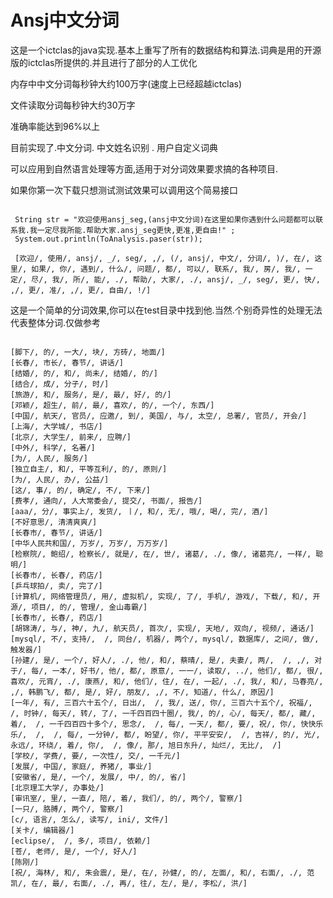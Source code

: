 Ansj中文分词
==================

这是一个ictclas的java实现.基本上重写了所有的数据结构和算法.词典是用的开源版的ictclas所提供的.并且进行了部分的人工优化

内存中中文分词每秒钟大约100万字(速度上已经超越ictclas)

文件读取分词每秒钟大约30万字

准确率能达到96%以上

目前实现了.中文分词. 中文姓名识别 . 用户自定义词典

可以应用到自然语言处理等方面,适用于对分词效果要求搞的各种项目.


如果你第一次下载只想测试测试效果可以调用这个简易接口

<pre><code>
 String str = "欢迎使用ansj_seg,(ansj中文分词)在这里如果你遇到什么问题都可以联系我.我一定尽我所能.帮助大家.ansj_seg更快,更准,更自由!" ;
 System.out.println(ToAnalysis.paser(str));
 
 ﻿[欢迎/, 使用/, ansj/, _/, seg/, ,/, (/, ansj/, 中文/, 分词/, )/, 在/, 这里/, 如果/, 你/, 遇到/, 什么/, 问题/, 都/, 可以/, 联系/, 我/, 房/, 我/, 一定/, 尽/, 我/, 所/, 能/, ./, 帮助/, 大家/, ./, ansj/, _/, seg/, 更/, 快/, ,/, 更/, 准/, ,/, 更/, 自由/, !/]
</code></pre>


这是一个简单的分词效果,你可以在test目录中找到他.当然.个别奇异性的处理无法代表整体分词.仅做参考

<pre><code>
[脚下/, 的/, 一大/, 块/, 方砖/, 地面/]
[长春/, 市长/, 春节/, 讲话/]
[结婚/, 的/, 和/, 尚未/, 结婚/, 的/]
[结合/, 成/, 分子/, 时/]
[旅游/, 和/, 服务/, 是/, 最/, 好/, 的/]
[邓颖/, 超生/, 前/, 最/, 喜欢/, 的/, 一个/, 东西/]
[中国/, 航天/, 官员/, 应邀/, 到/, 美国/, 与/, 太空/, 总署/, 官员/, 开会/]
[上海/, 大学城/, 书店/]
[北京/, 大学生/, 前来/, 应聘/]
[中外/, 科学/, 名著/]
[为/, 人民/, 服务/]
[独立自主/, 和/, 平等互利/, 的/, 原则/]
[为/, 人民/, 办/, 公益/]
[这/, 事/, 的/, 确定/, 不/, 下来/]
[费孝/, 通向/, 人大常委会/, 提交/, 书面/, 报告/]
[aaa/, 分/, 事实上/, 发货/, 丨/, 和/, 无/, 哦/, 喝/, 完/, 酒/]
[不好意思/, 清清爽爽/]
[长春市/, 春节/, 讲话/]
[中华人民共和国/, 万岁/, 万岁/, 万万岁/]
[检察院/, 鲍绍/, 检察长/, 就是/, 在/, 世/, 诸葛/, ./, 像/, 诸葛亮/, 一样/, 聪明/]
[长春市/, 长春/, 药店/]
[乒乓球拍/, 卖/, 完了/]
[计算机/, 网络管理员/, 用/, 虚拟机/, 实现/, 了/, 手机/, 游戏/, 下载/, 和/, 开源/, 项目/, 的/, 管理/, 金山毒霸/]
[长春市/, 长春/, 药店/]
[胡锦涛/, 与/, 神/, 九/, 航天员/, 首次/, 实现/, 天地/, 双向/, 视频/, 通话/]
[mysql/, 不/, 支持/,  /, 同台/, 机器/, 两个/, mysql/, 数据库/, 之间/, 做/, 触发器/]
[孙建/, 是/, 一个/, 好人/, ./, 他/, 和/, 蔡晴/, 是/, 夫妻/, 两/,  /, ,/, 对于/, 每/, 一本/, 好书/, 他/, 都/, 原意/, 一一/, 读取/, ../, 他们/, 都/, 很/, 喜欢/, 元宵/, ./, 康燕/, 和/, 他们/, 住/, 在/, 一起/, ./, 我/, 和/, 马春亮/, ,/, 韩鹏飞/, 都/, 是/, 好/, 朋友/, ,/, 不/, 知道/, 什么/, 原因/]
[一年/, 有/, 三百六十五个/, 日出/,  /, 我/, 送/, 你/, 三百六十五个/, 祝福/,  /, 时钟/, 每天/, 转/, 了/, 一千四百四十圈/, 我/, 的/, 心/, 每天/, 都/, 藏/, 着/,  /, 一千四百四十多个/, 思念/,  /, 每/, 一天/, 都/, 要/, 祝/, 你/, 快快乐乐/,  /,  /, 每/, 一分钟/, 都/, 盼望/, 你/, 平平安安/,  /, 吉祥/, 的/, 光/, 永远/, 环绕/, 着/, 你/,  /, 像/, 那/, 旭日东升/, 灿烂/, 无比/,  /]
[学校/, 学费/, 要/, 一次性/, 交/, 一千元/]
[发展/, 中国/, 家庭/, 养猪/, 事业/]
[安徽省/, 是/, 一个/, 发展/, 中/, 的/, 省/]
[北京理工大学/, 办事处/]
[审讯室/, 里/, 一直/, 陪/, 着/, 我们/, 的/, 两个/, 警察/]
[一只/, 胳膊/, 两个/, 警察/]
[c/, 语言/, 怎么/, 读写/, ini/, 文件/]
[关卡/, 编辑器/]
[eclipse/,  /, 多/, 项目/, 依赖/]
[苍/, 老师/, 是/, 一个/, 好人/]
[陈刚/]
[祝/, 海林/, 和/, 朱会震/, 是/, 在/, 孙健/, 的/, 左面/, 和/, 右面/, ./, 范凯/, 在/, 最/, 右面/, ./, 再/, 往/, 左/, 是/, 李松/, 洪/]
<code></pre>
